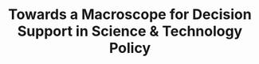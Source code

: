 ---
dateStart: 2007-07-12
dateEnd: 2007-07-12
title: "Towards a Macroscope for Decision Support in Science & Technology Policy"
venue: "Science of Science Policy Workshop"
organizer: "Katy Börner, Ann Carlson"
credit: "Places & Spaces"
city: Helsinki
state:
country: Finland
pdfLink:
venueImages:
 - sm: image01.sm.jpg
   lg: image01.lg.jpg
 - sm: image02.sm.jpg
   lg: image02.lg.jpg
 - sm: image03.sm.jpg
   lg: image03.lg.jpg
 - sm: image04.sm.jpg
   lg: image04.lg.jpg
---